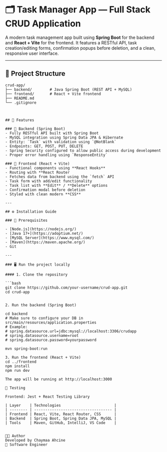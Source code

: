 # 🗂️ Task Manager App — Full Stack CRUD Application

A modern task management app built using **Spring Boot** for the backend and **React + Vite** for the frontend. It features a RESTful API, task creation/editing forms, confirmation popups before deletion, and a clean, responsive user interface.

---

## 📁 Project Structure

```plaintext
crud-app/
├── backend/        # Java Spring Boot (REST API + MySQL)
├── frontend/       # React + Vite frontend
├── README.md
└── .gitignore



## 🚀 Features

### 🔧 Backend (Spring Boot)
- Fully RESTful API built with Spring Boot
- MySQL integration using Spring Data JPA & Hibernate
- Entity: `Task` with validation using `@NotBlank`
- Endpoints: GET, POST, PUT, DELETE
- Spring Security configured to allow public access during development
- Proper error handling using `ResponseEntity`

### 🎨 Frontend (React + Vite)
- Functional components using **React Hooks**
- Routing with **React Router
- Fetches data from backend using the `fetch` API 
- Task form with add/edit functionality
- Task list with **Edit** / **Delete** options
- Confirmation modal before deletion
- Styled with clean modern **CSS** 

---

## ⚙️ Installation Guide

### 🔹 Prerequisites

- [Node.js](https://nodejs.org/)
- [Java 17+](https://adoptium.net/)
- [MySQL Server](https://www.mysql.com/)
- [Maven](https://maven.apache.org/)
- Git

---

### 🖥️ Run the project locally

#### 1. Clone the repository

```bash
git clone https://github.com/your-username/crud-app.git
cd crud-app


2. Run the backend (Spring Boot)

cd backend
# Make sure to configure your DB in src/main/resources/application.properties
# Example:
# spring.datasource.url=jdbc:mysql://localhost:3306/crudapp
# spring.datasource.username=root
# spring.datasource.password=yourpassword

mvn spring-boot:run

3. Run the frontend (React + Vite)
cd ../frontend
npm install
npm run dev

The app will be running at http://localhost:3000

🧪 Testing

Frontend: Jest + React Testing Library

| Layer    | Technologies                        |
| -------- | ----------------------------------- |
| Frontend | React, Vite, React Router, CSS      |
| Backend  | Spring Boot, Spring Data JPA, MySQL |
| Tools    | Maven, GitHub, IntelliJ, VS Code    |


👩‍💻 Author
Developed by Chaymaa Ahcine
💼 Software Engineer

